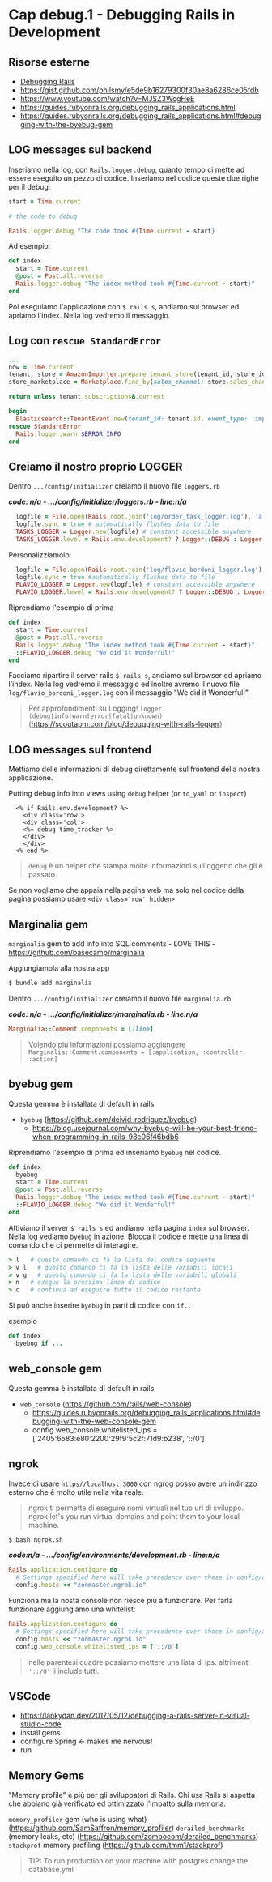 # <a name="top"></a> Cap debug.1 - Debugging Rails in Development


## Risorse esterne

- [Debugging Rails](https://www.youtube.com/watch?v=MJSZ3WcgHeE)
- https://gist.github.com/philsmy/e5de9b16279300f30ae8a6286ce05fdb
- https://www.youtube.com/watch?v=MJSZ3WcgHeE
- https://guides.rubyonrails.org/debugging_rails_applications.html
- https://guides.rubyonrails.org/debugging_rails_applications.html#debugging-with-the-byebug-gem



## LOG messages sul backend

Inseriamo nella log, con `Rails.logger.debug`, quanto tempo ci mette ad essere eseguito un pezzo di codice.
Inseriamo nel codice queste due righe per il debug:

```ruby
start = Time.current

# the code to debug

Rails.logger.debug "The code took #{Time.current - start}
```

Ad esempio:

```ruby
def index
  start = Time.current
  @post = Post.all.reverse
  Rails.logger.debug "The index method took #{Time.current - start}"
end
```

Poi eseguiamo l'applicazione con `$ rails s`, andiamo sul browser ed apriamo l'index.
Nella log vedremo il messaggio.



## Log con `rescue StandardError`

```ruby
...
now = Time.current
tenant, store = AmazonImporter.prepare_tenant_store(tenant_id, store_id)
store_marketplace = Marketplace.find_by(sales_channel: store.sales_channel)

return unless tenant.subscriptions&.current

begin
  Elasticsearch::TenantEvent.new(tenant_id: tenant.id, event_type: 'import_orders_from_amazon', additional: store_id).save
rescue StandardError
  Rails.logger.warn $ERROR_INFO
end
```



## Creiamo il nostro proprio LOGGER

Dentro `.../config/initializer` creiamo il nuovo file `loggers.rb`

***code: n/a - .../config/initializer/loggers.rb - line:n/a***

```ruby
  logfile = File.open(Rails.root.join('log/order_task_logger.log'), 'a') # create log file
  logfile.sync = true # automatically flushes data to file
  TASKS_LOGGER = Logger.new(logfile) # constant accessible anywhere
  TASKS_LOGGER.level = Rails.env.development? ? Logger::DEBUG : Logger::WARN
```

Personalizziamolo:

```ruby
  logfile = File.open(Rails.root.join('log/flavio_bordoni_logger.log'), 'a') #create log file
  logfile.sync = true #automatically flushes data to file
  FLAVIO_LOGGER = Logger.new(logfile) # constant accessible anywhere
  FLAVIO_LOGGER.level = Rails.env.development? ? Logger::DEBUG : Logger::WARN
```

Riprendiamo l'esempio di prima

```ruby
def index
  start = Time.current
  @post = Post.all.reverse
  Rails.logger.debug "The index method took #{Time.current - start}"
  ::FLAVIO_LOGGER.debug "We did it Wonderful!"
end
```

Facciamo ripartire il server rails `$ rails s`, andiamo sul browser ed apriamo l'index.
Nella log vedremo il messaggio ed inoltre avremo il nuovo file `log/flavio_bordoni_logger.log` con il messaggio "We did it Wonderful!".


> Per approfondimenti su Logging! `logger.(debug|info|warn|error|fatal|unknown)` (https://scoutapm.com/blog/debugging-with-rails-logger)



## LOG messages sul frontend

Mettiamo delle informazioni di debug direttamente sul frontend della nostra applicazione.

Putting debug info into views using `debug` helper (or `to_yaml` or `inspect`)

```html+erb
  <% if Rails.env.development? %>
    <div class='row'>
    <div class='col'>
    <%= debug time_tracker %>
    </div>
    </div>
  <% end %>
```

>  `debug` è un helper che stampa molte informazioni sull'oggetto che gli è passato.

Se non vogliamo che appaia nella pagina web ma solo nel codice della pagina possiamo usare `<div class='row' hidden>`



## Marginalia gem

`marginalia` gem to add info into SQL comments - LOVE THIS - https://github.com/basecamp/marginalia

Aggiungiamola alla nostra app

```bash
$ bundle add marginalia
```


Dentro `.../config/initializer` creiamo il nuovo file `marginalia.rb`

***code: n/a - .../config/initializer/marginalia.rb - line:n/a***

```ruby
Marginalia::Comment.components = [:line]
```

> Volendo più informazioni possiamo aggiungere `Marginalia::Comment.components = [:application, :controller, :action]`



## byebug gem

Questa gemma è installata di default in rails. 

- `byebug` (https://github.com/deivid-rodriguez/byebug)
  - https://blog.usejournal.com/why-byebug-will-be-your-best-friend-when-programming-in-rails-98e06f46bdb6


Riprendiamo l'esempio di prima ed inseriamo `byebug` nel codice.

```ruby
def index
  byebug
  start = Time.current
  @post = Post.all.reverse
  Rails.logger.debug "The index method took #{Time.current - start}"
  ::FLAVIO_LOGGER.debug "We did it Wonderful!"
end
```

Attiviamo il server `$ rails s` ed andiamo nella pagina `index` sul browser.
Nella log vediamo `byebug` in azione. Blocca il codice e mette una linea di comando che ci permette di interagire.

```ruby
> l   # questo comando ci fa la lista del codice seguente
> v l   # questo comando ci fa la lista delle variabili locali
> v g   # questo comando ci fa la lista delle variabili globali
> n   # esegue la prossima linea di codice
> c   # continua ad eseguire tutto il codice restante
```

Si può anche inserire `byebug` in parti di codice con `if...`

esempio

```ruby
def index
  byebug if ...
```



## web_console gem

Questa gemma è installata di default in rails. 

- `web_console` (https://github.com/rails/web-console)
  - https://guides.rubyonrails.org/debugging_rails_applications.html#debugging-with-the-web-console-gem
  - config.web_console.whitelisted_ips = ['2405:6583:e80:2200:29f9:5c2f:71d9:b238', '::/0']



## ngrok

Invece di usare `https//localhost:3000` con ngrog posso avere un indirizzo esterno che è molto utile nella vita reale.

> ngrok ti permette di eseguire nomi virtuali nel tuo url di sviluppo.
> ngrok let's you run virtual domains and point them to your local machine.

```bash
$ bash ngrok.sh
```

***code:n/a - .../config/environments/development.rb - line:n/a***

```ruby
Rails.application.configure do
  # Settings specified here will take precedence over those in config/application.rb.
  config.hosts << "zonmaster.ngrok.io"
```

Funziona ma la nosta console non riesce più a funzionare.
Per farla funzionare aggiungiamo una whitelist:


```ruby
Rails.application.configure do
  # Settings specified here will take precedence over those in config/application.rb.
  config.hosts << "zonmaster.ngrok.io"
  config.web_console.whitelisted_ips = ['::/0']
```

> nelle parentesi quadre possiamo mettere una lista di ips. altrimenti `'::/0'` li include tutti.



## VSCode

- https://lankydan.dev/2017/05/12/debugging-a-rails-server-in-visual-studio-code
- install gems
- configure Spring <- makes me nervous!
- run




## Memory Gems

"Memory profile" è più per gli sviluppatori di Rails. Chi usa Rails si aspetta che abbiano già verificato ed ottimizzato l'impatto sulla memoria.

`memory_profiler` gem (who is using what) (https://github.com/SamSaffron/memory_profiler)
`derailed_benchmarks` (memory leaks, etc) (https://github.com/zombocom/derailed_benchmarks)
`stackprof` memory profiling (https://github.com/tmm1/stackprof)

> TIP: To run production on your machine with postgres change the database.yml


